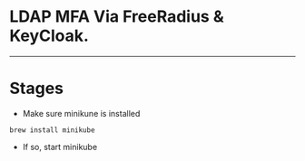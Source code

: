 # LDAP MFA Via FreeRadius & KeyCloak.

-----


# Stages

* Make sure minikune is installed

```
brew install minikube
```

* If so,  start minikube

```

```